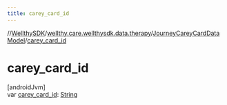```yaml
---
title: carey_card_id
---
```

//[WellthySDK](../../../index.html)/[wellthy.care.wellthysdk.data.therapy](../index.html)/[JourneyCareyCardDataModel](index.html)/[carey_card_id](carey_card_id.html)



# carey_card_id



[androidJvm]\
var [carey_card_id](carey_card_id.html): [String](https://kotlinlang.org/api/latest/jvm/stdlib/kotlin/-string/index.html)




